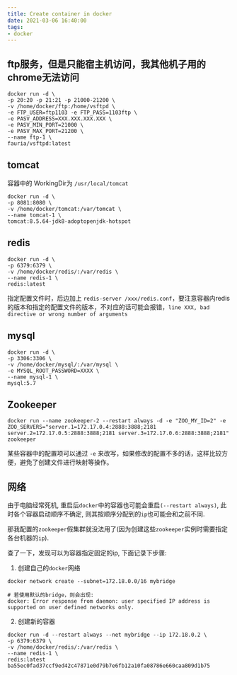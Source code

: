 ```yaml
---
title: Create container in docker
date: 2021-03-06 16:40:00
tags: 
- docker
---
```


## ftp服务，但是只能宿主机访问，我其他机子用的chrome无法访问

```shell
docker run -d \
-p 20:20 -p 21:21 -p 21000-21200 \
-v /home/docker/ftp:/home/vsftpd \
-e FTP_USER=ftp1103 -e FTP_PASS=1103ftp \
-e PASV_ADDRESS=XXX.XXX.XXX.XXX \
-e PASV_MIN_PORT=21000 \
-e PASV_MAX_PORT=21200 \
--name ftp-1 \
fauria/vsftpd:latest
```

## tomcat

容器中的 WorkingDir为 `/usr/local/tomcat`

```shell
docker run -d \
-p 8081:8080 \
-v /home/docker/tomcat:/var/tomcat \
--name tomcat-1 \
tomcat:8.5.64-jdk8-adoptopenjdk-hotspot
```

## redis

```shell
docker run -d \
-p 6379:6379 \
-v /home/docker/redis/:/var/redis \
--name redis-1 \
redis:latest
```

指定配置文件时，后边加上 `redis-server /xxx/redis.conf`，要注意容器内redis的版本和指定的配置文件的版本，不对应的话可能会报错，`line XXX, bad directive or wrong number of arguments`

## mysql

```shell
docker run -d \
-p 3306:3306 \
-v /home/docker/mysql/:/var/mysql \
-e MYSQL_ROOT_PASSWORD=XXXX \
--name mysql-1 \
mysql:5.7
```

## Zookeeper

```shell
docker run --name zookeeper-2 --restart always -d -e "ZOO_MY_ID=2" -e ZOO_SERVERS="server.1=172.17.0.4:2888:3888;2181 server.2=172.17.0.5:2888:3888;2181 server.3=172.17.0.6:2888:3888;2181" zookeeper
```

某些容器中的配置项可以通过 `-e` 来改写，如果修改的配置不多的话，这样比较方便，避免了创建文件进行映射等操作。


## 网络

由于电脑经常死机, 重启后`docker`中的容器也可能会重启`(--restart always)`, 此时各个容器启动顺序不确定, 则其按顺序分配到的`ip`也可能会和之前不同.

那我配置的`zookeeper`假集群就没法用了(因为创建这些`zookeeper`实例时需要指定各台机器的`ip`). 

查了一下，发现可以为容器指定固定的ip, 下面记录下步骤:

1. 创建自己的`docker`网络

```shell
docker network create --subnet=172.18.0.0/16 mybridge

# 若使用默认的bridge，则会出现:
docker: Error response from daemon: user specified IP address is supported on user defined networks only.
```

2. 创建新的容器

```shell
docker run -d --restart always --net mybridge --ip 172.18.0.2 \
-p 6379:6379 \
-v /home/docker/redis/:/var/redis \
--name redis-1 \
redis:latest
ba55ec0fad37ccf9ed42c47871e0d79b7e6fb12a10fa08786e660caa809d1b75
```